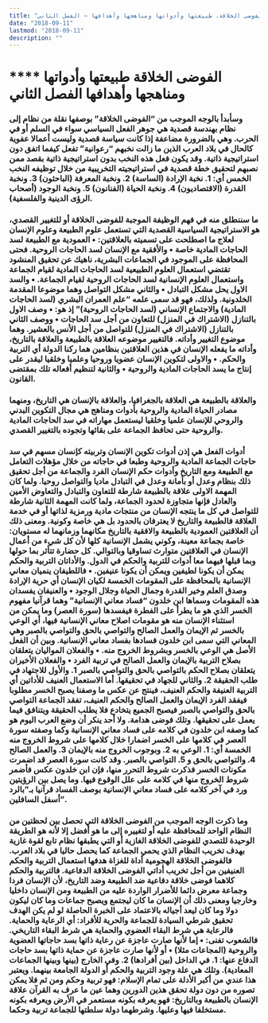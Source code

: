 ```yaml
---
title: "الفوضى الخلاقة، طبيعتها وأدواتها ومناهجها وأهدافها – الفصل الثاني"
date: "2018-09-11"
lastmod: "2018-09-11"
description: ""
---
```

# **** **الفوضى الخلاقة طبيعتها وأدواتها ومناهجها وأهدافها الفصل الثاني**

### وسأبدأ بالوجه الموجب من “الفوضى الخلاقة” بوصفها نقلة من نظام إلى نظام بهندسة قصدية هي جوهر الفعل السياسي سواء في السلم أو في الحرب. وهي بالضرورة مضاعفة إذا كانت سياسة قصدية وليست أعمالا عفوية كالحال في بلاد العرب الذين ما زالت نخبهم “رعوانية” تفعل كيفما اتفق دون استراتيجية ذاتية. وقد يكون فعل هذه النخب بدون استراتيجية ذاتية بقصد ممن نصبهم لتحقيق خطة قصدية في استراتيجيته التخريبية من خلال توظيفه النخب الخمس أي: 1. نخبة الإرادة (الساسة) 2. ونخبة المعرفة (الباحثون) 3. ونخبة القدرة (الاقتصاديون) 4. ونخبة الحياة (الفنانون) 5. ونخبة الوجود (أصحاب الرؤى الدينية والفلسفية).

### ما سننطلق منه في فهم الوظيفة الموجبة للفوضى الخلاقة أو للتغيير القصدي، هو الاستراتيجية السياسية القصدية التي تستعمل علوم الطبيعة وعلوم الإنسان لعلاج ما اصطلحت على تسميته بالعلاقتين: • العمودية مع الطبيعة لسد الحاجات المادية خاصة • والأفقية مع الإنسان لسد الحاجات الروحية. فحتى المحافظة على الموجود في الجماعات البشرية، ناهيك عن تحقيق المنشود تقتضي استعمال العلوم الطبيعية لسد الحاجات المادية لقيام الجماعة واستعمال العلوم الإنسانية لسد الحاجات الروحية لقيام الجماعة. • والسد الاول يحل مشكل التبادل • والثاني مشكل التواصل وهما موضوعا المقدمة الخلدونية. ولذلك، فهو قد سمى علمه “علم العمران البشري (لسد الحاجات المادية) والاجتماع الإنساني (لسد الحاجات الروحية)” إذ هو: • وصف الاول بالتنازل (الاشتراك في المنزل) للتعاون من أجل سد الحاجات • ووصف الثاني بالتنازل (الاشتراك في المنزل) للتواصل من أجل الأنس بالعشير. وهما موضوع التغيير وأداته. فالتغيير موضوعه العلاقة بالطبيعة والعلاقة بالتاريخ، وأداته ما يفعله الإنسان في هذين العلاقتين بنظامين هما ركنا الدولة أي التربية والحكم. • والاولى لتكوين الإنسان عضويا وروحيا وعلميا وخلقيا ليقدر على إنتاج ما يسد الحاجات المادية والروحية • والثانية لتنظيم أفعاله تلك بمقتضى القانون.

### والعلاقة بالطبيعة هي العلاقة بالجغرافيا، والعلاقة بالإنسان هي التاريخ، ومنهما مصادر الحياة المادية والروحية بأدوات ومناهج هي مجال التكوين البدني والروحي للإنسان علميا وخلقيا ليستعمل مهاراته في سد الحاجات المادية والروحية حتى تحافظ الجماعة على بقائها وتجوده بالتغيير القصدي.

### أدوات الفعل هي إذن أدوات تكوين الإنسان وتربيته كإنسان مسهم في سد حاجات الجماعة المادية والروحية وطبعا في حاجاته من خلال مؤهلات التعامل مع الطبيعة ومع التاريخ وأدوات حكم الإنسان الفرد والجماعة من أجل تحقيق ذلك بنظام وعدل أو بأمانة وعدل في التبادل ماديا والتواصل روحيا. ولما كان المهمة الاولى علاقة بالطبيعة شارطة للتعاون والتبادل والتعاوض الأمين والعادل فإنها متجاوزة لحدود الجماعة، ولما كانت المهمة الثانية شارطة للتواصل في كل ما ينتجه الإنسان من منتجات مادية ورمزية لذاتها أو في خدمة العلاقة فالطبيعة والتاريخ لا يعترفان بالحدود بل هي خاصة وكونية. ومعنى ذلك أن العلاقتين العمودية بالطبيعة والافقية بالتاريخ مكانهما وزمانهما له مستويان: خاصة بجماعة معينة، وكوني يشمل الإنسانية كلها لأن كل شيء من أعمال الإنسان في العلاقتين متوارث تساوقيا وبالتوالي. كل حضارة تتأثر بما حولها وبما قبلها فيهما معا أدوات للتربية والحكم في الدول. والأداتان التربية والحكم يمكن أن يكونا لطيفين ويمكن أن يكونا عنيفين. • فاللطيفان ينميان معاني الإنسانية بالمحافظة على المقومات الخمسة لكيان الإنسان أي حرية الإرادة وصدق العلم وخير القدرة وجمال الحياة وجلال الوجود • والعنيفان يفسدان هذه المقومات وسماها ابن خلدون “فساد معاني الإنسانية” وهما قرآنيا مفهوم الخسر الذي هو ما يطرأ على الفطرة فيفسدها (سورة العصر) وما يمكن من استثناء الإنسان منه هو مقومات اصلاح معاني الإنسانية فيها، أي الوعي بالخسر ثم الإيمان والعمل الصالح والتواصي بالحق والتواصي بالصبر وهي المعاني التي سمى ابن خلدون فسادها بفساد معاني الإنسانية. وبين أن الفعل الأصل هي الوعي بالخسر وبشروط الخروج منه. • والفعلان المواليان يتعلقان بصلاح التربية بالإيمان والعمل الصالح في تربية الفرد • والفعلان الأخيران يتعلقان بصلاح الحكم بالتواصي بالحق والتواصي بالصبر 1. والأول للاجتهاد في طلب الحقيقة 2. والثاني للجهاد في تحقيقها. أما الاستعمال العنيف للأداتين أي التربية العنيفة والحكم العنيف، فينتج عن عكس ما وصفنا يصبح الخسر مطلوبا فيفقد الفرد الإيمان والعمل الصالح والحكم العنيف، تفقد الجماعة التواصي بالحق والتواصي بالصبر فيصبح الجميع يتخادع فلا يطلب الحقيقة ويتنافق فيما يعمل على تحقيقها. وتلك فوضى هدامة. ولا أحد ينكر أن وضع العرب اليوم هو كما وصفه ابن خلدون في كلامه على فساد معاني الإنسانية وكما وصفته سورة العصر في كلامها على الخسر اضمارا خلال كلامها على شروط الخروج منه الخمسة أي: 1. الوعي به 2. وبوجوب الخروج منه بالإيمان 3. والعمل الصالح 4. والتواصي بالحق و 5. التواصي بالصبر. وقد كانت سورة العصر قد اضمرت مكونات الخسر فذكرت شروط التحرر منها، فإن ابن خلدون عكس فأضمر شروط الخروج منها في كلامه على علل الوقوع فيها. وما يصل بين الرؤيتين ورد في آخر كلامه على فساد معاني الإنسانية بوصف الفساد قرآنيا بـ”بالرد أسفل السافلين”.

### وما ذكرت الوجه الموجب من الفوضى الخلاقة التي تحصل بين لحظتين من النظام الواحد للمحافظة عليه أو لتغييره إلى ما هو أفضل إلا لأنه هو الطريقة الوحيدة للتصدي للفوضى الخلاقة الغازية أو التي يطبقها نظام تابع لقوة غازية بهدف تخريب النظام الذي يحمي الجماعة كما يحصل حاليا في بلاد العرب. فالفوضى الخلاقة الهجومية أداة للغزاة هدفها استعمال التربية والحكم العنيفين من أجل تخريب أداتي الفوضى الخلاقة الدفاعية. فالتربية والحكم كلاهما فوضى خلاقة دفاعية ضد الطبيعة وضد التاريخ، لأن الإنسان فردا وجماعة معرض دائما للأضرار الواردة عليه من الطبيعة ومن الإنسان داخليا وخارجيا ومعنى ذلك أن الإنسان ما كان ليجتمع ويصبح جماعات وما كان ليكون دولا وما كان ليعد أجياله بالاعتماد على الخبرة الحاصلة لو لم يكن الهدف تحقيق شرطي السيادة للجماعة والحرية للأفراد: أي الرعاية والحماية. فالرعاية هي شرط البقاء العضوي والحماية هي شرط البقاء التاريخي. فالشعوب تفنى: • إما لأنها صارت عاجزة عن رعاية ذاتها بسد حاجاتها العضوية والروحية (المجاعات مثلا) • أو لأنها صارت عاجزة عن حماية ذاتها بسد حاجات الدفاع عنها: 1. في الداخل (بين أفرادها) 2. وفي الخارج (بينها وبينها الجماعات المعادية). وتلك هي علة وجود التربية والحكم أو الدولة الجامعة بينهما. ويعتبر هذا عندي من أكبر الأدلة على تمام الإسلام: فهو تربية وحكم ومن ثم فلا يمكن تصوره من دون دولة تحقق هذين الدورين وهما عين ما عرف به القرآن علاقة الإنسان بالطبيعة وبالتاريخ: فهو يعرفه بكونه مستعمر في الأرض ويعرفه بكونه مستخلفا فيها وعليها. وشرطهما دولة سلطتها للجماعة تربية وحكما.

###